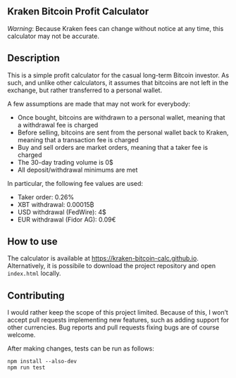 ## Kraken Bitcoin Profit Calculator

*Warning*: Because Kraken fees can change without notice at any time, this calculator may not be accurate.

## Description

This is a simple profit calculator for the casual long-term Bitcoin investor. As such, and unlike other calculators, it assumes that bitcoins are not left in the exchange, but rather transferred to a personal wallet.

A few assumptions are made that may not work for everybody:

- Once bought, bitcoins are withdrawn to a personal wallet, meaning that a withdrawal fee is charged
- Before selling, bitcoins are sent from the personal wallet back to Kraken, meaning that a transaction fee is charged
- Buy and sell orders are market orders, meaning that a taker fee is charged
- The 30-day trading volume is 0$
- All deposit/withdrawal minimums are met

In particular, the following fee values are used:

- Taker order: 0.26%
- XBT withdrawal: 0.00015₿
- USD withdrawal (FedWire): 4$
- EUR withdrawal (Fidor AG): 0.09€

## How to use

The calculator is available at <https://kraken-bitcoin-calc.github.io>. Alternatively, it is possibile to download the project repository and open `index.html` locally.

## Contributing

I would rather keep the scope of this project limited. Because of this, I won’t accept pull requests implementing new features, such as adding support for other currencies. Bug reports and pull requests fixing bugs are of course welcome.

After making changes, tests can be run as follows:

```
npm install --also-dev
npm run test
```
